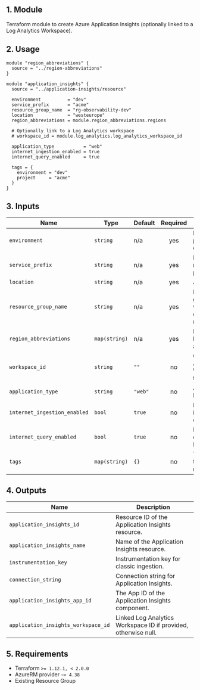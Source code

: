 ## 1. Module
Terraform module to create Azure Application Insights (optionally linked to a Log Analytics Workspace).

## 2. Usage
```hcl
module "region_abbreviations" {
  source = "../region-abbreviations"
}

module "application_insights" {
  source = "../application-insights/resource"

  environment          = "dev"
  service_prefix       = "acme"
  resource_group_name  = "rg-observability-dev"
  location             = "westeurope"
  region_abbreviations = module.region_abbreviations.regions

  # Optionally link to a Log Analytics workspace
  # workspace_id = module.log_analytics.log_analytics_workspace_id

  application_type           = "web"
  internet_ingestion_enabled = true
  internet_query_enabled     = true

  tags = {
    environment = "dev"
    project     = "acme"
  }
}
```

## 3. Inputs
| Name | Type | Default | Required | Description |
|------|------|---------|:--------:|-------------|
| `environment` | `string` | n/a | yes | Environment project (dev, qua or prd). |
| `service_prefix` | `string` | n/a | yes | Prefix or name of the project. |
| `location` | `string` | n/a | yes | Azure region. |
| `resource_group_name` | `string` | n/a | yes | Resource group in which to create the resource. |
| `region_abbreviations` | `map(string)` | n/a | yes | Map of Azure locations to abbreviations. |
| `workspace_id` | `string` | `""` | no | Optional Log Analytics Workspace ID to link. |
| `application_type` | `string` | `"web"` | no | Application Insights type. |
| `internet_ingestion_enabled` | `bool` | `true` | no | Enable ingestion over Internet. |
| `internet_query_enabled` | `bool` | `true` | no | Enable queries over Internet. |
| `tags` | `map(string)` | `{}` | no | Tags to apply to the resource. |

## 4. Outputs
| Name | Description |
|------|-------------|
| `application_insights_id` | Resource ID of the Application Insights resource. |
| `application_insights_name` | Name of the Application Insights resource. |
| `instrumentation_key` | Instrumentation key for classic ingestion. |
| `connection_string` | Connection string for Application Insights. |
| `application_insights_app_id` | The App ID of the Application Insights component. |
| `application_insights_workspace_id` | Linked Log Analytics Workspace ID if provided, otherwise null. |

## 5. Requirements
- Terraform `>= 1.12.1, < 2.0.0`
- AzureRM provider `~> 4.38`
- Existing Resource Group


